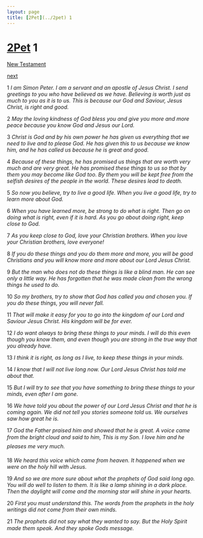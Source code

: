 ```yaml
---
layout: page
title: [2Pet](../2pet) 1
---
```


# [2Pet](../2pet) 1

[New Testament](/new-testament)


[next](2pet-2.html)

1 _I am Simon Peter. I am a servant and an apostle of Jesus Christ. I send greetings to you who have believed as we have. Believing is worth just as much to you as it is to us. This is because our God and Saviour, Jesus Christ, is right and good._

2 _May the loving kindness of God bless you and give you more and more peace because you know God and Jesus our Lord._

3 _Christ is God and by his own power he has given us everything that we need to live and to please God. He has given this to us because we know him, and he has called us because he is great and good._

4 _Because of these things, he has promised us things that are worth very much and are very great. He has promised these things to us so that by them you may become like God too.  By them you will be kept free from the selfish desires of the people in the world. These desires lead to death._

5 _So now you believe, try to live a good life. When you live a good life, try to learn more about God._

6 _When you have learned more, be strong to do what is right. Then go on doing what is right, even if it is hard. As you go about doing right, keep close to God._

7 _As you keep close to God, love your Christian brothers. When you love your Christian brothers, love everyone!_

8 _If you do these things and you do them more and more, you will be good Christians and you will know more and more about our Lord Jesus Christ._

9 _But the man who does not do these things is like a blind man. He can see only a little way. He has forgotten that he was made clean from the wrong things he used to do._

10 _So my brothers, try to show that God has called you and chosen you. If you do these things, you will never fall._

11 _That will make it easy for you to go into the kingdom of our Lord and Saviour Jesus Christ. His kingdom will be for ever._

12 _I do want always to bring these things to your minds. I will do this even though you know them, and even though you are strong in the true way that you already have._

13 _I think it is right, as long as I live, to keep these things in your minds._

14 _I know that I will not live long now. Our Lord Jesus Christ has told me about that._

15 _But I will try to see that you have something to bring these things to your minds, even after I am gone._

16 _We have told you about the power of our Lord Jesus Christ and that he is coming again.  We did not tell you stories someone told us. We ourselves saw how great he is._

17 _God the Father praised him and showed that he is great. A voice came from the bright cloud and said to him, This is my Son. I love him and he pleases me very much._

18 _We heard this voice which came from heaven. It happened when we were on the holy hill with Jesus._

19 _And so we are more sure about what the prophets of God said long ago. You will do well to listen to them. It is like a lamp shining in a dark place. Then the daylight will come and the morning star will shine in your hearts._

20 _First you must understand this. The words from the prophets in the holy writings did not come from their own minds._

21 _The prophets did not say what they wanted to say. But the Holy Spirit made them speak.  And they spoke Gods message._

